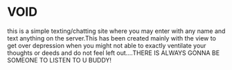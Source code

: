 # VOID
this is a simple texting/chatting site where you may enter with any name and text anything on the server.This has been created mainly with the view to get over depression when you might not able to exactly ventilate your thoughts or deeds and do not feel left out....THERE IS ALWAYS GONNA BE SOMEONE TO LISTEN TO U BUDDY!
